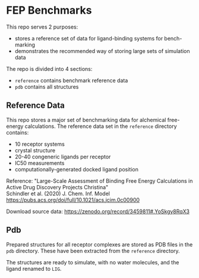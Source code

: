 
# FEP Benchmarks 

This repo serves 2 purposes:
- stores a reference set of data for ligand-binding systems for bench-marking
- demonstrates the recommended way of storing large sets of simulation data

The repo is divided into 4 sections:
- `reference` contains benchmark reference data 
- `pdb` contains all structures

## Reference Data

This repo stores a major set of benchmarking data for alchemical free-energy calculations. The reference data set in the `reference` directory contains:
 
- 10 receptor systems
- crystal structure
- 20-40 congeneric ligands per receptor
- IC50 measurements 
- computationally-generated docked ligand position 

Reference: 
"Large-Scale Assessment of Binding Free Energy Calculations in Active Drug Discovery Projects
Christina"   
Schindler et al. (2020) J. Chem. Inf. Model  
<https://pubs.acs.org/doi/full/10.1021/acs.jcim.0c00900>

Download source data: <https://zenodo.org/record/3459811#.YoSkgy8RqX3>

## Pdb

Prepared structures for all receptor complexes are stored as PDB files in the `pdb` directory. These have been extracted from the `reference` directory.

The structures are ready to simulate, with no water molecules, and the ligand renamed to `LIG`. 






